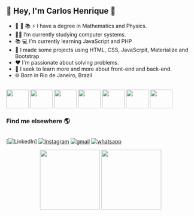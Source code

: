 ##  🔱 Hey, I'm Carlos Henrique 🔱 
  
  
-  📐 🔭 📚 ⚡  I have a degree in Mathematics and Physics.
- 👨‍🎓 I’m currently studying computer systems.
- 📚 💻 I’m currently learning JavaScript and PHP
- 👯 I made some projects using HTML, CSS, JavaScrpit, Materialize and Bootstrap
- ❤️ I'm passionate about solving problems.
- 📝 I seek to learn more and more about front-end and back-end.
- 🌐 Born in Rio de Janeiro, Brazil <br> 

##
<div style= "display:inline-block">
<img align="center" src="https://cdn.jsdelivr.net/gh/devicons/devicon/icons/html5/html5-original-wordmark.svg" height = "50" width= "60"  />
<img align="center" src="https://cdn.jsdelivr.net/gh/devicons/devicon/icons/css3/css3-original-wordmark.svg" height = "50" width= "60" />
<img align="center" src="https://cdn.jsdelivr.net/gh/devicons/devicon/icons/bootstrap/bootstrap-original-wordmark.svg" height = "50" width= "60" />
<img align="center" src="https://cdn.jsdelivr.net/gh/devicons/devicon/icons/javascript/javascript-original.svg" height = "50" width= "60" />
<img align="center"  src="https://cdn.jsdelivr.net/gh/devicons/devicon/icons/github/github-original.svg" height = "50" width= "60" />
<img align="center" src="https://cdn.jsdelivr.net/gh/devicons/devicon/icons/git/git-original-wordmark.svg" height = "50" width= "60" />
<img align="center" src="https://cdn.jsdelivr.net/gh/devicons/devicon/icons/php/php-original.svg"  height = "50" width= "60"  />
  
 </div>




### Find me elsewhere 🌎
##

[![LinkedIn](https://img.shields.io/badge/linkedin-%230077B5.svg?style=for-the-badge&logo=linkedin&logoColor=white)]
[![Instagram](https://img.shields.io/badge/Instagram-%23E4405F.svg?style=for-the-badge&logo=Instagram&logoColor=white)]()
[![gmail](https://img.shields.io/badge/Gmail-D14836?style=for-the-badge&logo=gmail&logoColor=white)]()
[![whatsapp](https://img.shields.io/badge/WhatsApp-25D366?style=for-the-badge&logo=whatsapp&logoColor=white)]()

<div align="center">
    <img height="160em"  src="https://github-readme-stats.vercel.app/api?username=CarlosPhysicandMath&show_icons=true&include_all_commits=true&theme=radical"/>
    <img height="160em"  src="https://github-readme-stats.vercel.app/api/top-langs/?username=CarlosPhysicandMath&layout=compact&langs_count=6)](https://github.com/vargastm/github-readme-statsCompact&theme=radical"/>
</div>
